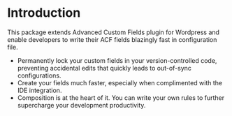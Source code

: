# Introduction

This package extends Advanced Custom Fields plugin for Wordpress and enable developers to write their ACF fields blazingly fast in configuration file.

- Permanently lock your custom fields in your version-controlled code, preventing accidental edits that quickly leads to out-of-sync configurations.
- Create your fields much faster, especially when complimented with the IDE integration.
- Composition is at the heart of it. You can write your own rules to further supercharge your development productivity.
